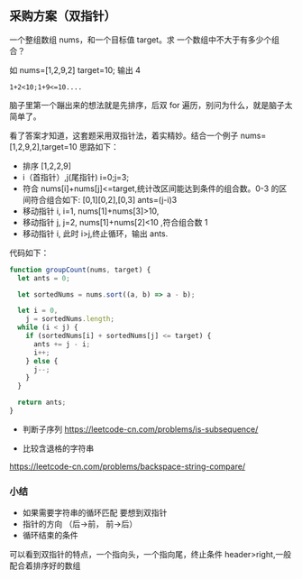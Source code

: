 ## 采购方案（双指针）

一个整组数组 nums，和一个目标值 target。求 一个数组中不大于有多少个组合？

如 nums=[1,2,9,2] target=10; 输出 4

    1+2<10;1+9<=10....

脑子里第一个蹦出来的想法就是先排序，后双 for 遍历，别问为什么，就是脑子太简单了。

看了答案才知道，这套题采用双指针法，着实精妙。结合一个例子 nums=[1,2,9,2],target=10
思路如下：

- 排序 [1,2,2,9]
- i（首指针）,j(尾指针) i=0;j=3;
- 符合 nums[i]+nums[j]<=target,统计改区间能达到条件的组合数。0-3 的区间符合组合如下:
  [0,1][0,2],[0,3] ants=(j-i)3
- 移动指针 i, i=1, nums[1]+nums[3]>10,
- 移动指针 j, j=2, nums[1]+nums[2]<10 ,符合组合数 1
- 移动指针 i, 此时 i>j,终止循环，输出 ants.

代码如下：

```js
function groupCount(nums, target) {
  let ants = 0;

  let sortedNums = nums.sort((a, b) => a - b);

  let i = 0,
    j = sortedNums.length;
  while (i < j) {
    if (sortedNums[i] + sortedNums[j] <= target) {
      ants += j - i;
      i++;
    } else {
      j--;
    }
  }

  return ants;
}
```

- 判断子序列
  https://leetcode-cn.com/problems/is-subsequence/

- 比较含退格的字符串

https://leetcode-cn.com/problems/backspace-string-compare/

### 小结

- 如果需要字符串的循环匹配 要想到双指针
- 指针的方向 （后->前， 前->后）
- 循环结束的条件

可以看到双指针的特点，一个指向头，一个指向尾，终止条件 header>right,一般配合着排序好的数组
